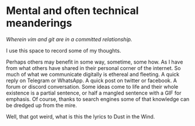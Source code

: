 # Mental and often technical meanderings 

_Wherein vim and git are in a committed relationship._


I use this space to record some of my thoughts.  

Perhaps others may benefit in some way, sometime, some how.  As I have from what others have shared in their personal corner of the internet.  So much of what we communicate digitally is ethereal and fleeting.  A quick reply on Telegram or WhatsApp.  A quick post on twitter or facebook.  A forum or discord conversation.  Some ideas come to life and their whole existence is a partial sentence, or half a mangled sentence with a GIF for emphasis.  Of course, thanks to search engines some of that knowledge can be dredged up from the mire.  

Well, that got weird, what is this the lyrics to Dust in the Wind.





